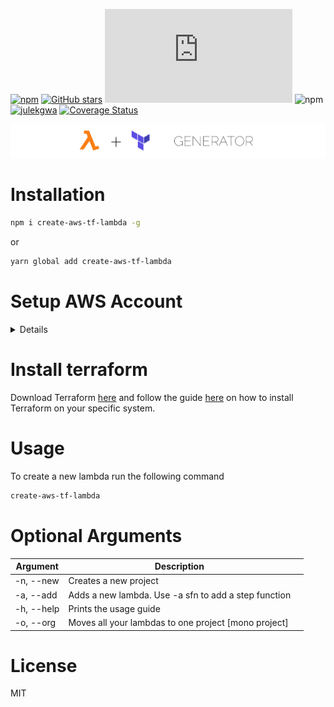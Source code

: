 [![npm](https://img.shields.io/npm/v/create-aws-tf-lambda.svg)](https://www.npmjs.com/package/create-aws-tf-lambda) [![GitHub stars](https://img.shields.io/github/stars/julekgwa/aws-terraform-lambda-generator.svg?style=social&label=Stars)](https://github.com/julekgwa/aws-terraform-lambda-generator) [![gzip size](http://img.badgesize.io/https://unpkg.com/create-aws-tf-lambda/dist/index.js?compression=gzip)](https://unpkg.com/create-aws-tf-lambda/dist/index.js) ![npm](https://img.shields.io/npm/dw/create-aws-tf-lambda) [![julekgwa](https://circleci.com/gh/julekgwa/aws-terraform-lambda-generator.svg?style=shield)](https://github.com/julekgwa/aws-terraform-lambda-generator) [![Coverage Status](https://coveralls.io/repos/github/julekgwa/aws-terraform-lambda-generator/badge.svg?branch=circleci)](https://coveralls.io/github/julekgwa/aws-terraform-lambda-generator?branch=circleci)

![toggle](images/aws-tf.png)

# Installation

```bash
npm i create-aws-tf-lambda -g
```

or

```bash
yarn global add create-aws-tf-lambda
```

# Setup AWS Account
<details>

  1. Create a new user in the IAM Section on AWS [here](https://console.aws.amazon.com/iam/home?region=us-east-1#/users).
  2. Select Programmatic access below and enter your user details.

   ![user](images/addUser.png)

  3. Click next and select the admin group.

   ![group](images/group.png)

  4. Continue with the steps until you reach the Create User section and confirm the user has been created. Once the user is created you will get an Access key ID and Secret access key.
  5. Open terminal and run ```$ aws configure```. Paste access key id and secret access key from step 4

  ![configure](images/aws-confgure.png)

   or create a file called instance.tf with the following code.

   ```
   provider "aws" {
    access_key = "ACCESS_KEY_HERE"
    secret_key = "SECRET_KEY_HERE"
   }
   ```

</details>

# Install terraform
Download Terraform [here](https://www.terraform.io/downloads.html) and follow the guide [here](https://www.terraform.io/intro/getting-started/install.html) on how to install Terraform on your specific system.

# Usage

To create a new lambda run the following command
```bash
create-aws-tf-lambda
```

# Optional Arguments

| Argument           | Description            ||
|----------------|-------------------------------------------------------------------------------------------------------|---|
| -n, --new      | Creates a new project
| -a, --add        | Adds a new lambda. Use -a sfn to add a step function
| -h, --help       | Prints the usage guide
| -o, --org | Moves all your lambdas to one project [mono project]


# License

MIT
